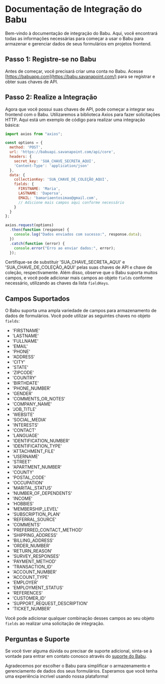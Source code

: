

# Documentação de Integração do Babu

Bem-vindo à documentação de integração do Babu. Aqui, você encontrará todas as informações necessárias para começar a usar o Babu para armazenar e gerenciar dados de seus formulários em projetos frontend.

## Passo 1: Registre-se no Babu

Antes de começar, você precisará criar uma conta no Babu. Acesse [https://babuapp.com](https://babu.savanapoint.com/) para se registrar e obter suas chaves de API.

## Passo 2: Realize a Integração

Agora que você possui suas chaves de API, pode começar a integrar seu frontend com o Babu. Utilizaremos a biblioteca Axios para fazer solicitações HTTP. Aqui está um exemplo de código para realizar uma integração básica:

```javascript
import axios from "axios";

const options = {
  method: 'POST',
  url: 'https://babuapi.savanapoint.com/api/core',
  headers: {
    secret_key: 'SUA_CHAVE_SECRETA_AQUI',
    'Content-Type': 'application/json'
  },
  data: {
    collectionKey: 'SUA_CHAVE_DE_COLEÇÃO_AQUI',
    fields: { 
      FIRSTNAME: 'Maria', 
      LASTNAME: 'Dapersa', 
      EMAIL: 'bamariaentosimao@gmail.com',
      // Adicione mais campos aqui conforme necessário
    }
  }
};

axios.request(options)
  .then(function (response) {
    console.log("Dados enviados com sucesso:", response.data);
  })
  .catch(function (error) {
    console.error("Erro ao enviar dados:", error);
  });
```

Certifique-se de substituir 'SUA_CHAVE_SECRETA_AQUI' e 'SUA_CHAVE_DE_COLEÇÃO_AQUI' pelas suas chaves de API e chave de coleção, respectivamente. Além disso, observe que o Babu suporta muitos campos, e você pode adicionar mais campos ao objeto `fields` conforme necessário, utilizando as chaves da lista `fieldKeys`.

## Campos Suportados

O Babu suporta uma ampla variedade de campos para armazenamento de dados de formulários. Você pode utilizar as seguintes chaves no objeto `fields`:

- 'FIRSTNAME'
- 'LASTNAME'
- 'FULLNAME'
- 'EMAIL'
- 'PHONE'
- 'ADDRESS'
- 'CITY'
- 'STATE'
- 'ZIPCODE'
- 'COUNTRY'
- 'BIRTHDATE'
- 'PHONE_NUMBER'
- 'GENDER'
- 'COMMENTS_OR_NOTES'
- 'COMPANY_NAME'
- 'JOB_TITLE'
- 'WEBSITE'
- 'SOCIAL_MEDIA'
- 'INTERESTS'
- 'CONTACT'
- 'LANGUAGE'
- 'IDENTIFICATION_NUMBER'
- 'IDENTIFICATION_TYPE'
- 'ATTACHMENT_FILE'
- 'USERNAME'
- 'STREET'
- 'APARTMENT_NUMBER'
- 'COUNTY'
- 'POSTAL_CODE'
- 'OCCUPATION'
- 'MARITAL_STATUS'
- 'NUMBER_OF_DEPENDENTS'
- 'INCOME'
- 'HOBBIES'
- 'MEMBERSHIP_LEVEL'
- 'SUBSCRIPTION_PLAN'
- 'REFERRAL_SOURCE'
- 'COMMENTS'
- 'PREFERRED_CONTACT_METHOD'
- 'SHIPPING_ADDRESS'
- 'BILLING_ADDRESS'
- 'ORDER_NUMBER'
- 'RETURN_REASON'
- 'SURVEY_RESPONSES'
- 'PAYMENT_METHOD'
- 'TRANSACTION_ID'
- 'ACCOUNT_NUMBER'
- 'ACCOUNT_TYPE'
- 'EMPLOYER'
- 'EMPLOYMENT_STATUS'
- 'REFERENCES'
- 'CUSTOMER_ID'
- 'SUPPORT_REQUEST_DESCRIPTION'
- 'TICKET_NUMBER'

Você pode adicionar qualquer combinação desses campos ao seu objeto `fields` ao realizar uma solicitação de integração.

## Perguntas e Suporte

Se você tiver alguma dúvida ou precisar de suporte adicional, sinta-se à vontade para entrar em contato conosco através do [suporte do Babu]([https://babuapp.com/support](https://babu.savanapoint.com/)).

Agradecemos por escolher o Babu para simplificar o armazenamento e gerenciamento de dados dos seus formulários. Esperamos que você tenha uma experiência incrível usando nossa plataforma!
